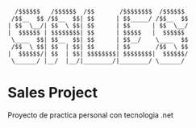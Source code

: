       /$$$$$$   /$$$$$$  /$$       /$$$$$$$$  /$$$$$$ 
     /$$__  $$ /$$__  $$| $$      | $$_____/ /$$__  $$
    | $$  \__/| $$  \ $$| $$      | $$      | $$  \__/
    |  $$$$$$ | $$$$$$$$| $$      | $$$$$   |  $$$$$$ 
     \____  $$| $$__  $$| $$      | $$__/    \____  $$
     /$$  \ $$| $$  | $$| $$      | $$       /$$  \ $$
    |  $$$$$$/| $$  | $$| $$$$$$$$| $$$$$$$$|  $$$$$$/
     \______/ |__/  |__/|________/|________/ \______/ 
                                                  
                                                  
                                                  

Sales Project
============
Proyecto de practica personal con tecnologia .net 
